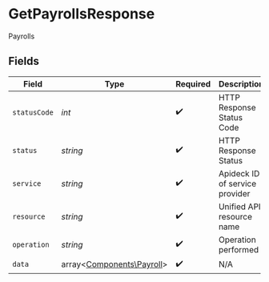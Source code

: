 # GetPayrollsResponse

Payrolls


## Fields

| Field                                                           | Type                                                            | Required                                                        | Description                                                     | Example                                                         |
| --------------------------------------------------------------- | --------------------------------------------------------------- | --------------------------------------------------------------- | --------------------------------------------------------------- | --------------------------------------------------------------- |
| `statusCode`                                                    | *int*                                                           | :heavy_check_mark:                                              | HTTP Response Status Code                                       | 200                                                             |
| `status`                                                        | *string*                                                        | :heavy_check_mark:                                              | HTTP Response Status                                            | OK                                                              |
| `service`                                                       | *string*                                                        | :heavy_check_mark:                                              | Apideck ID of service provider                                  | sage-hr                                                         |
| `resource`                                                      | *string*                                                        | :heavy_check_mark:                                              | Unified API resource name                                       | Employees                                                       |
| `operation`                                                     | *string*                                                        | :heavy_check_mark:                                              | Operation performed                                             | all                                                             |
| `data`                                                          | array<[Components\Payroll](../../Models/Components/Payroll.md)> | :heavy_check_mark:                                              | N/A                                                             |                                                                 |